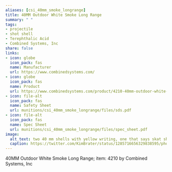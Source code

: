 ```yaml
--- 
aliases: [csi_40mm_smoke_longrange] 
title: 40MM Outdoor White Smoke Long Range 
summary: " " 
tags:  
- projectile 
- shot shell 
- Terephthalic Acid
- Combined Systems, Inc 
share: false 
links:  
- icon: globe 
  icon_pack: fas 
  name: Manufacturer 
  url: https://www.combinedsystems.com/ 
- icon: globe 
  icon_pack: fas 
  name: Product 
  url: https://www.combinedsystems.com/product/4210-40mm-outdoor-white-smoke-long-range/ 
- icon: file-alt  
  icon_pack: fas 
  name: Safety Sheet 
  url: munitions/csi_40mm_smoke_longrange/files/sds.pdf 
- icon: file-alt  
  icon_pack: fas 
  name: Spec Sheet 
  url: munitions/csi_40mm_smoke_longrange/files/spec_sheet.pdf 
image: 
  alt_text: two 40 mm shells with yellow writing, one that says skat shell saf smoke, but the focal one being the next one saying 4210 40mm white smoke. also an impact baton and part of a triple chaser 
  caption: https://twitter.com/KimBrater/status/1285716656329838595/photo/1
---
```

40MM Outdoor White Smoke Long Range; item: 4210  by Combined Systems, Inc
